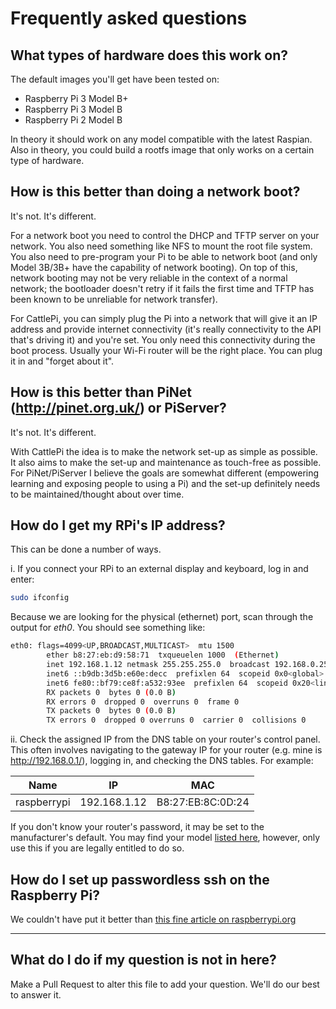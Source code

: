 # Frequently asked questions

## What types of hardware does this work on?
The default images you'll get have been tested on:
 * Raspberry Pi 3 Model B+
 * Raspberry Pi 3 Model B
 * Raspberry Pi 2 Model B

In theory it should work on any model compatible with the latest Raspian. Also in theory, you could build a rootfs image that only works on a certain type of hardware.

## How is this better than doing a network boot?
It's not. It's different.   

For a network boot you need to control the DHCP and TFTP server on your network. You also need something like NFS to mount the root file system. You also need to pre-program your Pi to be able to network boot (and only Model 3B/3B+ have the capability of network booting). On top of this, network booting may not be very reliable in the context of a normal network; the bootloader doesn't retry if it fails the first time and TFTP has been known to be unreliable for network transfer).

For CattlePi, you can simply plug the Pi into a network that will give it an IP address and provide internet connectivity (it's really connectivity to the API that's driving it) and you're set. You only need this connectivity during the boot process. Usually your Wi-Fi router will be the right place. You can plug it in and "forget about it".

## How is this better than PiNet (http://pinet.org.uk/) or PiServer?
It's not. It's different.  

With CattlePi the idea is to make the network set-up as simple as possible. It also aims to make the set-up and maintenance as touch-free as possible.  
For PiNet/PiServer I believe the goals are somewhat different (empowering learning and exposing people to using a Pi) and the set-up definitely needs to be maintained/thought about over time.

## How do I get my RPi's IP address?

This can be done a number of ways.

 i. If you connect your RPi to an external display and keyboard, log in and enter:

```bash
sudo ifconfig
```
Because we are looking for the physical (ethernet) port, scan through the output for _eth0_. You should see something like:

```bash
eth0: flags=4099<UP,BROADCAST,MULTICAST>  mtu 1500
        ether b8:27:eb:d9:58:71  txqueuelen 1000  (Ethernet)
        inet 192.168.1.12 netmask 255.255.255.0  broadcast 192.168.0.255
        inet6 ::b9db:3d5b:e60e:decc  prefixlen 64  scopeid 0x0<global>
        inet6 fe80::bf79:ce8f:a532:93ee  prefixlen 64  scopeid 0x20<link>
        RX packets 0  bytes 0 (0.0 B)
        RX errors 0  dropped 0  overruns 0  frame 0
        TX packets 0  bytes 0 (0.0 B)
        TX errors 0  dropped 0 overruns 0  carrier 0  collisions 0
```

 ii. Check the assigned IP from the DNS table on your router's control panel. 
 This often involves navigating to the gateway IP for your router 
 (e.g. mine is http://192.168.0.1/), logging in, and checking the DNS tables. For example:


| Name | IP | MAC |
| --- | --- | --- |
| raspberrypi | 192.168.1.12 | B8:27:EB:8C:0D:24 |

If you don't know your router's password, it may be set to the manufacturer's default. You may
find your model [listed here](http://www.routerpasswords.com/), however, only use this if you 
are legally entitled to do so.

## How do I set up passwordless ssh on the Raspberry Pi?

We couldn't have put it better than [this fine article on raspberrypi.org](
https://www.raspberrypi.org/documentation/remote-access/ssh/passwordless.md)

---

## What do I do if my question is not in here?
Make a Pull Request to alter this file to add your question. We'll do our best to answer it.
